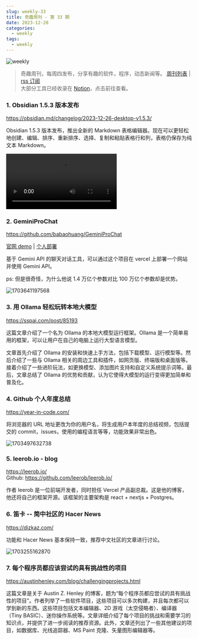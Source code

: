```yaml
---
slug: weekly-33
title: 奇趣周刊 - 第 33 期
date: 2023-12-28
categories:
  - weekly
tags:
  - weekly
---
```


![weekly](https://imgurl.zishu.me/weekly.webp)

> 奇趣周刊，每周四发布，分享有趣的软件，程序，动态新闻等。 [周刊列表](/categories/weekly/) | [rss 订阅](/categories/weekly/index.xml)  
大部分工具已经收录在 <a href="https://anghunk.notion.site/944611fccdd24fbdaed7489d0732b1c5?v=118910660f5d4ddaa7ad0923dd982664" target="_blank">Notion</a>，点击前往查看。

### 1. Obsidian 1.5.3 版本发布

https://obsidian.md/changelog/2023-12-26-desktop-v1.5.3/

Obsidian 1.5.3 版本发布，推出全新的 Markdown 表格编辑器。现在可以更轻松地创建、编辑、排序、重新排序、选择、复制和粘贴表格行和列，表格仍保存为纯文本 Markdown。

<video controls src="https://user-images.githubusercontent.com/693981/284392728-eeb5609f-0622-4a3b-b514-c35993703fa7.mp4"></video>

### 2. GeminiProChat

https://github.com/babaohuang/GeminiProChat

[官网 demo](https://geminiprochat.com/) | 
[个人部署](https://geminiv1.vercel.app/)  

基于 Gemini API 的聊天对话工具，可以通过这个项目在 vercel 上部署一个网站并使用 Gemini API。

ps: 但是很奇怪，为什么他说 1.4 万亿个参数对比 100 万亿个参数却是优势。

![1703641197568](https://imgurl.zishu.me/2023/1703641197568.webp)

### 3. 用 Ollama 轻松玩转本地大模型

https://sspai.com/post/85193

这篇文章介绍了一个名为 Ollama 的本地大模型运行框架。Ollama 是一个简单易用的框架，可以让用户在自己的电脑上运行大型语言模型。

文章首先介绍了 Ollama 的安装和快速上手方法，包括下载模型、运行模型等。然后介绍了一些与 Ollama 相关的周边工具和插件，如网页版、终端版和桌面版等。接着介绍了一些进阶玩法，如更换模型、添加图片支持和自定义系统提示词等。最后，文章总结了 Ollama 的优势和贡献，认为它使得大模型的运行变得更加简单和普及化。

### 4. Github 个人年度总结

https://year-in-code.com/

将浏览器的 URL 地址更改为你的用户名，将生成用户本年度的总结视频，包括提交的 commit，issues，使用的编程语言等等，功能效果非常出色。

![1703497632738](https://imgurl.zishu.me/2023/1703497632738.webp)

### 5. leerob.io - blog

https://leerob.io/  
Github: https://github.com/leerob/leerob.io/  

作者 leerob 是一位前端开发者，同时担任 Vercel 产品副总裁。这是他的博客，他还将自己的框架开源。该框架的主要架构是 react + nextjs + Postgres。

### 6. 笛卡 -- 简中社区的 Hacer News

https://dizkaz.com/

功能和 Hacer News 基本保持一致，推荐中文社区的文章进行讨论。

![1703255162870](https://imgurl.zishu.me/2023/1703255162870.webp)

### 7. 每个程序员都应该尝试的具有挑战性的项目

https://austinhenley.com/blog/challengingprojects.html

这篇文章是关于 Austin Z. Henley 的博客，题为“每个程序员都应尝试的具有挑战性的项目”。作者列举了一些软件项目，这些项目可以多次构建，并且每次都可以学到新的东西。这些项目包括文本编辑器、2D 游戏（太空侵略者）、编译器（Tiny BASIC）、迷你操作系统等。文章详细介绍了每个项目的挑战和需要学习的知识点，并提供了进一步阅读的推荐资源。此外，文章还列出了一些其他建议的项目，如数据库、光线追踪器、MS Paint 克隆、矢量图形编辑器等。
